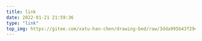 ```yaml
---
title: link
date: 2022-01-21 21:59:36
type: "link"
top_img: https://gitee.com/xatu-han-chen/drawing-bed/raw/3dda995b43f29490f4428e54b1ccb1e50d286387/4.jpg
---
```

